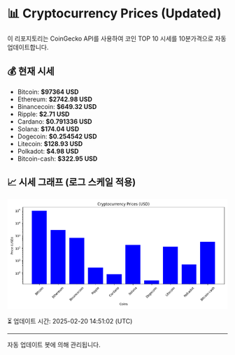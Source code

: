 
# 📊 Cryptocurrency Prices (Updated)

이 리포지토리는 CoinGecko API를 사용하여 코인 TOP 10 시세를 10분가격으로 자동 업데이트합니다.

## 💰 현재 시세
- Bitcoin: **$97364 USD**
- Ethereum: **$2742.98 USD**
- Binancecoin: **$649.32 USD**
- Ripple: **$2.71 USD**
- Cardano: **$0.791336 USD**
- Solana: **$174.04 USD**
- Dogecoin: **$0.254542 USD**
- Litecoin: **$128.93 USD**
- Polkadot: **$4.98 USD**
- Bitcoin-cash: **$322.95 USD**

## 📈 시세 그래프 (로그 스케일 적용)
![Crypto Prices](crypto_prices.png)

⏳ 업데이트 시간: 2025-02-20 14:51:02 (UTC)

---
자동 업데이트 봇에 의해 관리됩니다.
